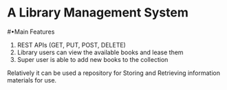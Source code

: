# A Library Management System
#•Main Features 
 1. REST APIs (GET, PUT, POST, DELETE)
 2. Library users can view the available books and lease them
 3. Super user is able to add new books to the collection

Relatively it can be used a repository for Storing and Retrieving information materials for use.

